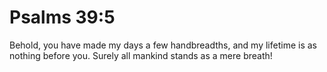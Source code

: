 # Psalms 39:5

Behold, you have made my days a few handbreadths, and my lifetime is as nothing before you. Surely all mankind stands as a mere breath!
